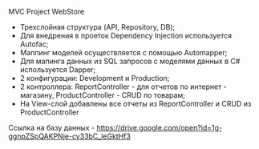 MVC Project WebStore

- Трехслойная структура (API, Repository, DB);
- Для внедрения в проеток Dependency Injection используется Autofac;
- Маппинг моделей осуществляется с помощью Automapper;
- Для мапинга данных из SQL запросов с моделями данных в C# используется Dapper; 
- 2 конфигурации: Development и Production;
- 2 контроллера: ReportController - для отчетов по интернет - магазину, ProductController - CRUD по товарам;
- На View-слой добавлены все отчеты из ReportController и CRUD из ProductController

Ссылка на базу данных - https://drive.google.com/open?id=1g-ggnpZSpQAKPNje-cy33bC_leGktHf3
